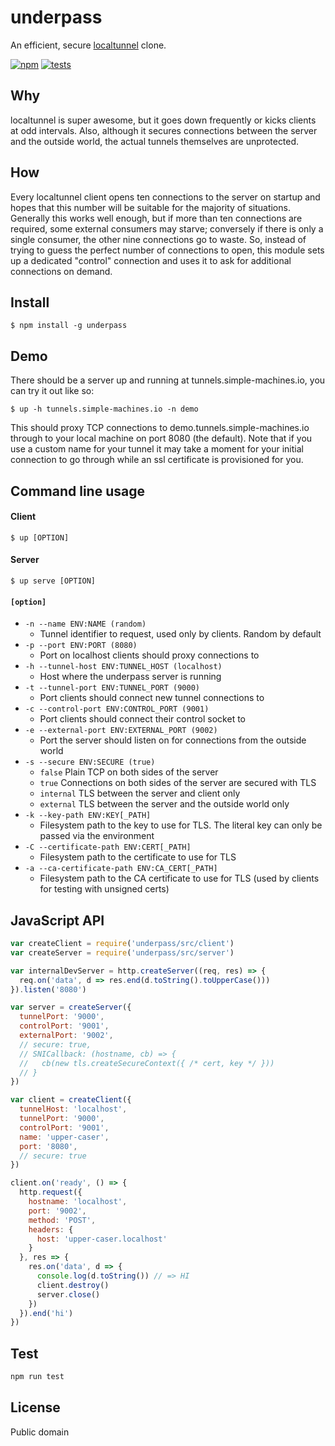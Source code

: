# underpass
An efficient, secure [localtunnel](https://github.com/localtunnel/localtunnel) clone.

[![npm](http://img.shields.io/npm/v/underpass.svg?style=flat-square)](http://www.npmjs.org/underpass)
[![tests](https://img.shields.io/travis/jessetane/underpass.svg?style=flat-square&branch=master)](https://travis-ci.org/jessetane/underpass)

## Why
localtunnel is super awesome, but it goes down frequently or kicks clients at odd intervals. Also, although it secures connections between the server and the outside world, the actual tunnels themselves are unprotected.

## How
Every localtunnel client opens ten connections to the server on startup and hopes that this number will be suitable for the majority of situations. Generally this works well enough, but if more than ten connections are required, some external consumers may starve; conversely if there is only a single consumer, the other nine connections go to waste. So, instead of trying to guess the perfect number of connections to open, this module sets up a dedicated "control" connection and uses it to ask for additional connections on demand.

## Install
``` shell
$ npm install -g underpass
```

## Demo
There should be a server up and running at tunnels.simple-machines.io, you can try it out like so:
``` shell
$ up -h tunnels.simple-machines.io -n demo
```
This should proxy TCP connections to demo.tunnels.simple-machines.io through to your local machine on port 8080 (the default). Note that if you use a custom name for your tunnel it may take a moment for your initial connection to go through while an ssl certificate is provisioned for you.

## Command line usage

#### Client
``` shell
$ up [OPTION]
```

#### Server
``` shell
$ up serve [OPTION]
```

#### `[option]`
* `-n --name ENV:NAME (random)`  
  * Tunnel identifier to request, used only by clients. Random by default
* `-p --port ENV:PORT (8080)`  
  * Port on localhost clients should proxy connections to
* `-h --tunnel-host ENV:TUNNEL_HOST (localhost)`  
  * Host where the underpass server is running
* `-t --tunnel-port ENV:TUNNEL_PORT (9000)`  
  * Port clients should connect new tunnel connections to
* `-c --control-port ENV:CONTROL_PORT (9001)`  
  * Port clients should connect their control socket to
* `-e --external-port ENV:EXTERNAL_PORT (9002)`  
  * Port the server should listen on for connections from the outside world
* `-s --secure ENV:SECURE (true)`
  * `false` Plain TCP on both sides of the server
  * `true` Connections on both sides of the server are secured with TLS
  * `internal` TLS between the server and client only
  * `external` TLS between the server and the outside world only
* `-k --key-path ENV:KEY[_PATH]`
  * Filesystem path to the key to use for TLS. The literal key can only be passed via the environment
* `-C --certificate-path ENV:CERT[_PATH]`
  * Filesystem path to the certificate to use for TLS
* `-a --ca-certificate-path ENV:CA_CERT[_PATH]`
  * Filesystem path to the CA certificate to use for TLS (used by clients for testing with unsigned certs)

## JavaScript API
``` javascript
var createClient = require('underpass/src/client')
var createServer = require('underpass/src/server')

var internalDevServer = http.createServer((req, res) => {
  req.on('data', d => res.end(d.toString().toUpperCase()))
}).listen('8080')

var server = createServer({
  tunnelPort: '9000',
  controlPort: '9001',
  externalPort: '9002',
  // secure: true,
  // SNICallback: (hostname, cb) => {
  //   cb(new tls.createSecureContext({ /* cert, key */ }))
  // }
})

var client = createClient({
  tunnelHost: 'localhost',
  tunnelPort: '9000',
  controlPort: '9001',
  name: 'upper-caser',
  port: '8080',
  // secure: true
})

client.on('ready', () => {
  http.request({
    hostname: 'localhost',
    port: '9002',
    method: 'POST',
    headers: {
      host: 'upper-caser.localhost'
    }
  }, res => {
    res.on('data', d => {
      console.log(d.toString()) // => HI
      client.destroy()
      server.close()
    })
  }).end('hi')
})
```

## Test
``` javascript
npm run test
```

## License
Public domain
